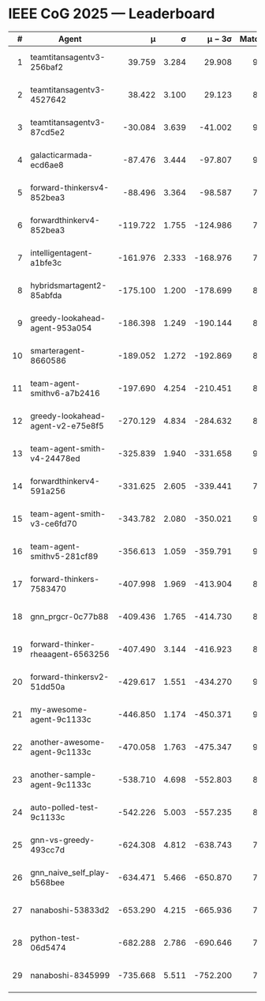 # IEEE CoG 2025 — Leaderboard

| # | Agent | μ | σ | μ − 3σ | Matches | Updated |
|---:|---|---:|---:|---:|---:|---|
| 1 | teamtitansagentv3-256baf2 | 39.759 | 3.284 | 29.908 | 9500 | 2025-08-20 16:36 |
| 2 | teamtitansagentv3-4527642 | 38.422 | 3.100 | 29.123 | 8694 | 2025-08-20 16:36 |
| 3 | teamtitansagentv3-87cd5e2 | -30.084 | 3.639 | -41.002 | 9766 | 2025-08-20 16:36 |
| 4 | galacticarmada-ecd6ae8 | -87.476 | 3.444 | -97.807 | 9180 | 2025-08-20 16:36 |
| 5 | forward-thinkersv4-852bea3 | -88.496 | 3.364 | -98.587 | 7557 | 2025-08-20 16:36 |
| 6 | forwardthinkerv4-852bea3 | -119.722 | 1.755 | -124.986 | 7351 | 2025-08-20 16:36 |
| 7 | intelligentagent-a1bfe3c | -161.976 | 2.333 | -168.976 | 7470 | 2025-08-20 16:36 |
| 8 | hybridsmartagent2-85abfda | -175.100 | 1.200 | -178.699 | 8356 | 2025-08-20 16:36 |
| 9 | greedy-lookahead-agent-953a054 | -186.398 | 1.249 | -190.144 | 8918 | 2025-08-20 16:36 |
| 10 | smarteragent-8660586 | -189.052 | 1.272 | -192.869 | 8047 | 2025-08-20 16:36 |
| 11 | team-agent-smithv6-a7b2416 | -197.690 | 4.254 | -210.451 | 8940 | 2025-08-20 16:36 |
| 12 | greedy-lookahead-agent-v2-e75e8f5 | -270.129 | 4.834 | -284.632 | 8938 | 2025-08-20 16:36 |
| 13 | team-agent-smith-v4-24478ed | -325.839 | 1.940 | -331.658 | 9762 | 2025-08-20 16:36 |
| 14 | forwardthinkerv4-591a256 | -331.625 | 2.605 | -339.441 | 7759 | 2025-08-20 16:36 |
| 15 | team-agent-smith-v3-ce6fd70 | -343.782 | 2.080 | -350.021 | 9842 | 2025-08-20 16:36 |
| 16 | team-agent-smithv5-281cf89 | -356.613 | 1.059 | -359.791 | 9520 | 2025-08-20 16:36 |
| 17 | forward-thinkers-7583470 | -407.998 | 1.969 | -413.904 | 8460 | 2025-08-20 16:36 |
| 18 | gnn_prgcr-0c77b88 | -409.436 | 1.765 | -414.730 | 8350 | 2025-08-20 16:36 |
| 19 | forward-thinker-rheaagent-6563256 | -407.490 | 3.144 | -416.923 | 8382 | 2025-08-20 16:36 |
| 20 | forward-thinkersv2-51dd50a | -429.617 | 1.551 | -434.270 | 9322 | 2025-08-20 16:36 |
| 21 | my-awesome-agent-9c1133c | -446.850 | 1.174 | -450.371 | 9560 | 2025-08-20 16:36 |
| 22 | another-awesome-agent-9c1133c | -470.058 | 1.763 | -475.347 | 9820 | 2025-08-20 16:36 |
| 23 | another-sample-agent-9c1133c | -538.710 | 4.698 | -552.803 | 8940 | 2025-08-20 16:36 |
| 24 | auto-polled-test-9c1133c | -542.226 | 5.003 | -557.235 | 8600 | 2025-08-20 16:36 |
| 25 | gnn-vs-greedy-493cc7d | -624.308 | 4.812 | -638.743 | 7300 | 2025-08-20 16:36 |
| 26 | gnn_naive_self_play-b568bee | -634.471 | 5.466 | -650.870 | 7540 | 2025-08-20 16:36 |
| 27 | nanaboshi-53833d2 | -653.290 | 4.215 | -665.936 | 7200 | 2025-08-20 16:36 |
| 28 | python-test-06d5474 | -682.288 | 2.786 | -690.646 | 7340 | 2025-08-20 16:36 |
| 29 | nanaboshi-8345999 | -735.668 | 5.511 | -752.200 | 7710 | 2025-08-20 16:36 |
